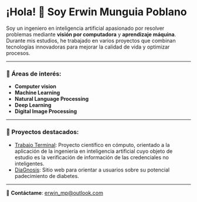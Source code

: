 # ¡Hola! 👋 Soy Erwin Munguia Poblano
Soy un ingeniero en inteligencia artificial apasionado por resolver problemas mediante **visión por computadora** y **aprendizaje máquina**. Durante mis estudios, he trabajado en varios proyectos que combinan tecnologías innovadoras para mejorar la calidad de vida y optimizar procesos.

---

### 🚀 Áreas de interés:
- **Computer vision**
- **Machine Learning**
- **Natural Language Processing**
- **Deep Learning**
- **Digital Image Processing**

---

### 🌟 Proyectos destacados:
- [Trabajo Terminal](https://github.com/erwinmunguia): Proyecto científico en cómputo, orientado a la aplicación de la ingeniería en inteligencia artificial cuyo objeto de estudio es la verificación de información de las credenciales no inteligentes.
- [DiaGnosis](https://github.com/erwinmunguia): Sitio web para orientar a usuarios sobre su potencial padecimiento de diabetes.

---

📧 **Contáctame**: [erwin_mp@outlook.com](erwin_mp@outlook.com)
